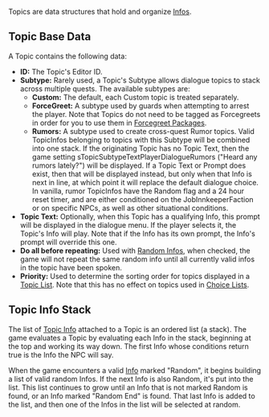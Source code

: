 Topics are data structures that hold and organize [Infos](https://ck.uesp.net/wiki/Topic_Info "Topic Info").

## Topic Base Data

A Topic contains the following data:

-   **ID:** The Topic's Editor ID.
-   **Subtype:** Rarely used, a Topic's Subtype allows dialogue topics to stack across multiple quests. The available subtypes are:
    -   **Custom:** The default, each Custom topic is treated separately.
    -   **ForceGreet:** A subtype used by guards when attempting to arrest the player. Note that Topics do not need to be tagged as Forcegreets in order for you to use them in [Forcegreet Packages](https://ck.uesp.net/wiki/ForceGreet_(Package_Template) "ForceGreet (Package Template)").
    -   **Rumors:** A subtype used to create cross-quest Rumor topics. Valid TopicInfos belonging to topics with this Subtype will be combined into one stack. If the originating Topic has no Topic Text, then the game setting sTopicSubtypeTextPlayerDialogueRumors ("Heard any rumors lately?") will be displayed. If a Topic Text or Prompt does exist, then that will be displayed instead, but only when that Info is next in line, at which point it will replace the default dialogue choice. In vanilla, rumor TopicInfos have the Random flag and a 24 hour reset timer, and are either conditioned on the JobInnkeeperFaction or on specific NPCs, as well as other situational conditions.
-   **Topic Text:** Optionally, when this Topic has a qualifying Info, this prompt will be displayed in the dialogue menu. If the player selects it, the Topic's Info will play. Note that if the Info has its own prompt, the Info's prompt will override this one.
-   **Do all before repeating:** Used with [Random Infos](https://ck.uesp.net/wiki/Topic_Info "Topic Info"), when checked, the game will not repeat the same random info until all currently valid infos in the topic have been spoken.
-   **Priority:** Used to determine the sorting order for topics displayed in a [Topic List](https://ck.uesp.net/wiki/Topic_List "Topic List"). Note that this has no effect on topics used in [Choice Lists](https://ck.uesp.net/w/index.php?title=Choice_Lists&action=edit&redlink=1 "Choice Lists (page does not exist)").

## Topic Info Stack

The list of [Topic Info](https://ck.uesp.net/wiki/Topic_Info "Topic Info") attached to a Topic is an ordered list (a stack). The game evaluates a Topic by evaluating each Info in the stack, beginning at the top and working its way down. The first Info whose conditions return true is the Info the NPC will say.

When the game encounters a valid [Info](https://ck.uesp.net/wiki/Topic_Info "Topic Info") marked "Random", it begins building a list of valid random Infos. If the next Info is also Random, it's put into the list. This list continues to grow until an Info that is not marked Random is found, or an Info marked "Random End" is found. That last Info is added to the list, and then one of the Infos in the list will be selected at random.
